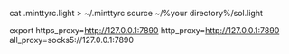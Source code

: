 cat .minttyrc.light > ~/.minttyrc
source ~/%your directory%/sol.light

export https_proxy=http://127.0.0.1:7890 http_proxy=http://127.0.0.1:7890 all_proxy=socks5://127.0.0.1:7890
